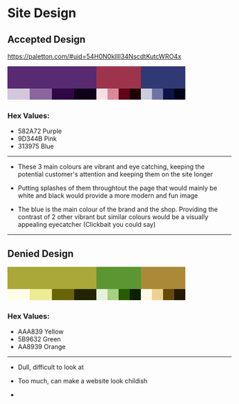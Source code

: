 # Site Design

## Accepted Design

https://paletton.com/#uid=54H0N0kllll34NscdtKutcWRO4x

![pallette](img/OoO.png)

### Hex Values:

* 582A72 Purple
* 9D344B Pink
* 313975 Blue

---

* These 3 main colours are vibrant and eye catching, keeping the potential customer's attention and keeping them on the site longer

* Putting splashes of them throughtout the page that would mainly be white and black would provide a more modern and fun image

* The blue is the main colour of the brand and the shop. Providing the contrast of 2 other vibrant but similar colours would be a visually appealing eyecatcher (Clickbait you could say)

---

## Denied Design

![pallette](img/Ew.png)

### Hex Values:

* AAA839 Yellow
* 5B9632 Green
* AA8939 Orange

---

* Dull, difficult to look at

* Too much, can make a website look childish 

* 

